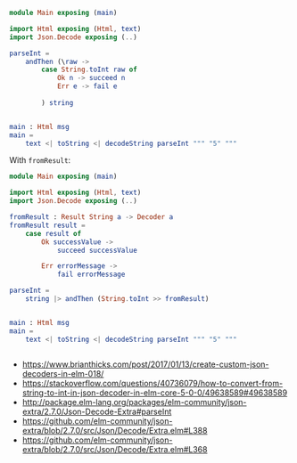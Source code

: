 ```elm
module Main exposing (main)

import Html exposing (Html, text)
import Json.Decode exposing (..)

parseInt =
    andThen (\raw ->
        case String.toInt raw of
            Ok n -> succeed n
            Err e -> fail e
            
        ) string


main : Html msg
main =
    text <| toString <| decodeString parseInt """ "5" """
```

With `fromResult`:

```elm
module Main exposing (main)

import Html exposing (Html, text)
import Json.Decode exposing (..)

fromResult : Result String a -> Decoder a
fromResult result =
    case result of
        Ok successValue ->
            succeed successValue

        Err errorMessage ->
            fail errorMessage

parseInt =
    string |> andThen (String.toInt >> fromResult)


main : Html msg
main =
    text <| toString <| decodeString parseInt """ "5" """
    
```

- https://www.brianthicks.com/post/2017/01/13/create-custom-json-decoders-in-elm-018/
- https://stackoverflow.com/questions/40736079/how-to-convert-from-string-to-int-in-json-decoder-in-elm-core-5-0-0/49638589#49638589
- http://package.elm-lang.org/packages/elm-community/json-extra/2.7.0/Json-Decode-Extra#parseInt
- https://github.com/elm-community/json-extra/blob/2.7.0/src/Json/Decode/Extra.elm#L388
- https://github.com/elm-community/json-extra/blob/2.7.0/src/Json/Decode/Extra.elm#L368